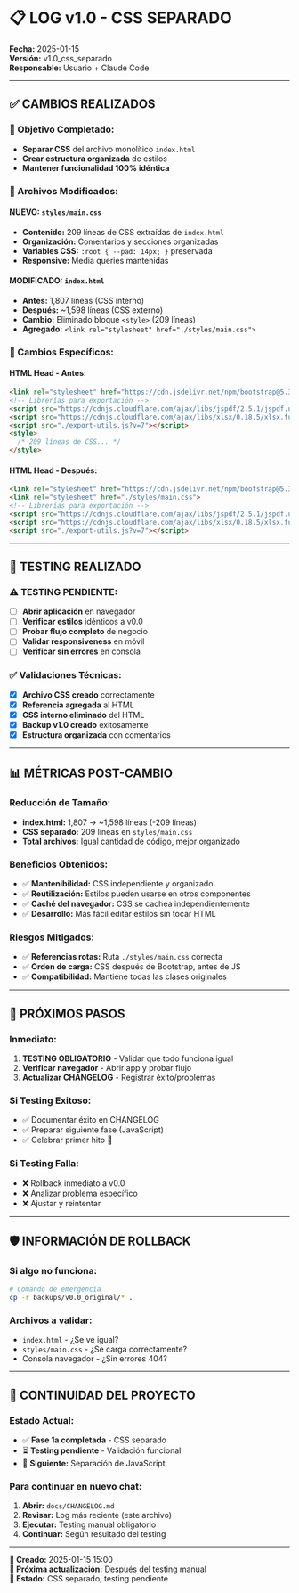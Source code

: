 # 📋 LOG v1.0 - CSS SEPARADO
**Fecha:** 2025-01-15  
**Versión:** v1.0_css_separado  
**Responsable:** Usuario + Claude Code

---

## ✅ **CAMBIOS REALIZADOS**

### **🎯 Objetivo Completado:**
- **Separar CSS** del archivo monolítico `index.html`
- **Crear estructura organizada** de estilos
- **Mantener funcionalidad 100% idéntica**

### **📁 Archivos Modificados:**

#### **NUEVO:** `styles/main.css`
- **Contenido:** 209 líneas de CSS extraídas de `index.html`
- **Organización:** Comentarios y secciones organizadas
- **Variables CSS:** `:root { --pad: 14px; }` preservada
- **Responsive:** Media queries mantenidas

#### **MODIFICADO:** `index.html`
- **Antes:** 1,807 líneas (CSS interno)
- **Después:** ~1,598 líneas (CSS externo)
- **Cambio:** Eliminado bloque `<style>` (209 líneas)
- **Agregado:** `<link rel="stylesheet" href="./styles/main.css">`

### **🔧 Cambios Específicos:**

#### **HTML Head - Antes:**
```html
<link rel="stylesheet" href="https://cdn.jsdelivr.net/npm/bootstrap@5.3.2/dist/css/bootstrap.min.css">
<!-- Librerías para exportación -->
<script src="https://cdnjs.cloudflare.com/ajax/libs/jspdf/2.5.1/jspdf.umd.min.js"></script>
<script src="https://cdnjs.cloudflare.com/ajax/libs/xlsx/0.18.5/xlsx.full.min.js"></script>
<script src="./export-utils.js?v=7"></script>
<style>
  /* 209 líneas de CSS... */
</style>
```

#### **HTML Head - Después:**
```html
<link rel="stylesheet" href="https://cdn.jsdelivr.net/npm/bootstrap@5.3.2/dist/css/bootstrap.min.css">
<link rel="stylesheet" href="./styles/main.css">
<!-- Librerías para exportación -->
<script src="https://cdnjs.cloudflare.com/ajax/libs/jspdf/2.5.1/jspdf.umd.min.js"></script>
<script src="https://cdnjs.cloudflare.com/ajax/libs/xlsx/0.18.5/xlsx.full.min.js"></script>
<script src="./export-utils.js?v=7"></script>
```

---

## 🧪 **TESTING REALIZADO**

### **⚠️ TESTING PENDIENTE:**
- [ ] **Abrir aplicación** en navegador
- [ ] **Verificar estilos** idénticos a v0.0
- [ ] **Probar flujo completo** de negocio
- [ ] **Validar responsiveness** en móvil
- [ ] **Verificar sin errores** en consola

### **✅ Validaciones Técnicas:**
- [x] **Archivo CSS creado** correctamente
- [x] **Referencia agregada** al HTML
- [x] **CSS interno eliminado** del HTML
- [x] **Backup v1.0 creado** exitosamente
- [x] **Estructura organizada** con comentarios

---

## 📊 **MÉTRICAS POST-CAMBIO**

### **Reducción de Tamaño:**
- **index.html:** 1,807 → ~1,598 líneas (-209 líneas)
- **CSS separado:** 209 líneas en `styles/main.css`
- **Total archivos:** Igual cantidad de código, mejor organizado

### **Beneficios Obtenidos:**
- ✅ **Mantenibilidad:** CSS independiente y organizado
- ✅ **Reutilización:** Estilos pueden usarse en otros componentes
- ✅ **Caché del navegador:** CSS se cachea independientemente
- ✅ **Desarrollo:** Más fácil editar estilos sin tocar HTML

### **Riesgos Mitigados:**
- ✅ **Referencias rotas:** Ruta `./styles/main.css` correcta
- ✅ **Orden de carga:** CSS después de Bootstrap, antes de JS
- ✅ **Compatibilidad:** Mantiene todas las clases originales

---

## 🎯 **PRÓXIMOS PASOS**

### **Inmediato:**
1. **TESTING OBLIGATORIO** - Validar que todo funciona igual
2. **Verificar navegador** - Abrir app y probar flujo
3. **Actualizar CHANGELOG** - Registrar éxito/problemas

### **Si Testing Exitoso:**
- ✅ Documentar éxito en CHANGELOG
- ✅ Preparar siguiente fase (JavaScript)
- ✅ Celebrar primer hito 🎉

### **Si Testing Falla:**
- ❌ Rollback inmediato a v0.0
- ❌ Analizar problema específico
- ❌ Ajustar y reintentar

---

## 🛡️ **INFORMACIÓN DE ROLLBACK**

### **Si algo no funciona:**
```bash
# Comando de emergencia
cp -r backups/v0.0_original/* .
```

### **Archivos a validar:**
- `index.html` - ¿Se ve igual?
- `styles/main.css` - ¿Se carga correctamente?
- Consola navegador - ¿Sin errores 404?

---

## 🔗 **CONTINUIDAD DEL PROYECTO**

### **Estado Actual:**
- ✅ **Fase 1a completada** - CSS separado
- ⏳ **Testing pendiente** - Validación funcional
- 🎯 **Siguiente:** Separación de JavaScript

### **Para continuar en nuevo chat:**
1. **Abrir:** `docs/CHANGELOG.md`
2. **Revisar:** Log más reciente (este archivo)
3. **Ejecutar:** Testing manual obligatorio
4. **Continuar:** Según resultado del testing

---

**📅 Creado:** 2025-01-15 15:00  
**🔄 Próxima actualización:** Después del testing manual  
**🎯 Estado:** CSS separado, testing pendiente